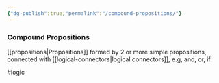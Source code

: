 ```yaml
---
{"dg-publish":true,"permalink":"/compound-propositions/"}
---
```


### Compound Propositions
[[propositions|Propositions]] formed by 2 or more simple propositions, connected with [[logical-connectors|logical connectors]], e.g, and, or, if.

#logic 
